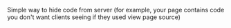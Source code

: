 Simple way to hide code from server (for example, your page contains code you don't want clients seeing if
they used view page source)

